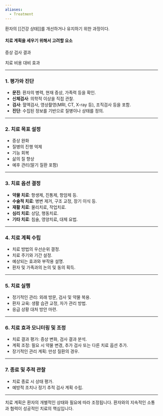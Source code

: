 ```yaml
---
aliases:
  - Treatment
---
```

환자의 [[건강 상태]]를 개선하거나 유지하기 위한 과정이다.

#### 치료 계획을 세우기 위해서 고려할 요소
증상
검사 결과

치료 비용 대비 효과

---

### 1. **평가와 진단**

- **문진**: 환자의 병력, 현재 증상, 가족력 등을 확인.
- **신체검사**: 의학적 이상을 직접 관찰.
- **검사**: 혈액검사, 영상촬영(MRI, CT, X-ray 등), 조직검사 등을 포함.
- **진단**: 수집된 정보를 기반으로 질병이나 상태를 정의.

---

### 2. **치료 목표 설정**

- 증상 완화
- 질병의 진행 억제
- 기능 회복
- 삶의 질 향상
- 예후 관리(말기 질환 포함)

---

### 3. **치료 옵션 결정**

- **약물 치료**: 항생제, 진통제, 항암제 등.
- **수술적 치료**: 병변 제거, 구조 교정, 장기 이식 등.
- **재활 치료**: 물리치료, 작업치료.
- **심리 치료**: 상담, 행동치료.
- **기타 치료**: 침술, 영양치료, 대체 요법.

---

### 4. **치료 계획 수립**

- 치료 방법의 우선순위 결정.
- 치료 주기와 기간 설정.
- 예상되는 효과와 부작용 설명.
- 환자 및 가족과의 논의 및 동의 획득.

---

### 5. **치료 실행**

- 정기적인 관리: 외래 방문, 검사 및 약물 복용.
- 환자 교육: 생활 습관 교정, 자가 관리 방법.
- 응급 상황 대처 방안 마련.

---

### 6. **치료 효과 모니터링 및 조정**

- 치료 결과 평가: 증상 변화, 검사 결과 분석.
- 계획 조정: 필요 시 약물 변경, 추가 검사 또는 다른 치료 옵션 추가.
- 장기적인 관리 계획: 만성 질환의 경우.

---

### 7. **종료 및 추적 관찰**

- 치료 종료 시 상태 평가.
- 예방적 조치나 정기 추적 검사 계획 수립.

---

치료 계획은 환자의 개별적인 상태와 필요에 따라 조정됩니다. 환자와의 지속적인 소통과 협력이 성공적인 치료의 핵심입니다.